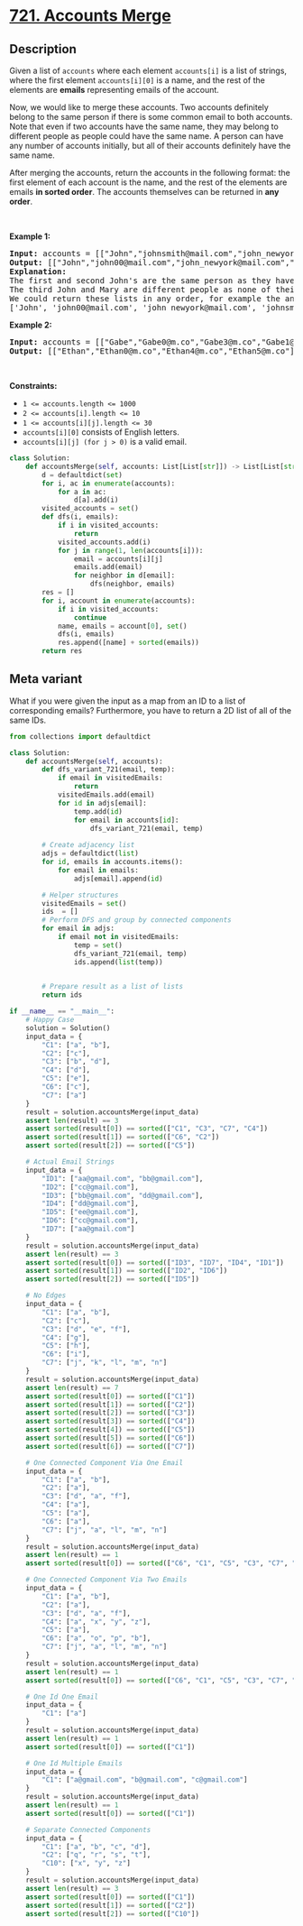 # [721. Accounts Merge](https://leetcode.com/problems/accounts-merge)

## Description

<!-- description:start -->

<p>Given a list of <code>accounts</code> where each element <code>accounts[i]</code> is a list of strings, where the first element <code>accounts[i][0]</code> is a name, and the rest of the elements are <strong>emails</strong> representing emails of the account.</p>

<p>Now, we would like to merge these accounts. Two accounts definitely belong to the same person if there is some common email to both accounts. Note that even if two accounts have the same name, they may belong to different people as people could have the same name. A person can have any number of accounts initially, but all of their accounts definitely have the same name.</p>

<p>After merging the accounts, return the accounts in the following format: the first element of each account is the name, and the rest of the elements are emails <strong>in sorted order</strong>. The accounts themselves can be returned in <strong>any order</strong>.</p>

<p>&nbsp;</p>
<p><strong class="example">Example 1:</strong></p>

<pre>
<strong>Input:</strong> accounts = [[&quot;John&quot;,&quot;johnsmith@mail.com&quot;,&quot;john_newyork@mail.com&quot;],[&quot;John&quot;,&quot;johnsmith@mail.com&quot;,&quot;john00@mail.com&quot;],[&quot;Mary&quot;,&quot;mary@mail.com&quot;],[&quot;John&quot;,&quot;johnnybravo@mail.com&quot;]]
<strong>Output:</strong> [[&quot;John&quot;,&quot;john00@mail.com&quot;,&quot;john_newyork@mail.com&quot;,&quot;johnsmith@mail.com&quot;],[&quot;Mary&quot;,&quot;mary@mail.com&quot;],[&quot;John&quot;,&quot;johnnybravo@mail.com&quot;]]
<strong>Explanation:</strong>
The first and second John&#39;s are the same person as they have the common email &quot;johnsmith@mail.com&quot;.
The third John and Mary are different people as none of their email addresses are used by other accounts.
We could return these lists in any order, for example the answer [[&#39;Mary&#39;, &#39;mary@mail.com&#39;], [&#39;John&#39;, &#39;johnnybravo@mail.com&#39;], 
[&#39;John&#39;, &#39;john00@mail.com&#39;, &#39;john_newyork@mail.com&#39;, &#39;johnsmith@mail.com&#39;]] would still be accepted.
</pre>

<p><strong class="example">Example 2:</strong></p>

<pre>
<strong>Input:</strong> accounts = [[&quot;Gabe&quot;,&quot;Gabe0@m.co&quot;,&quot;Gabe3@m.co&quot;,&quot;Gabe1@m.co&quot;],[&quot;Kevin&quot;,&quot;Kevin3@m.co&quot;,&quot;Kevin5@m.co&quot;,&quot;Kevin0@m.co&quot;],[&quot;Ethan&quot;,&quot;Ethan5@m.co&quot;,&quot;Ethan4@m.co&quot;,&quot;Ethan0@m.co&quot;],[&quot;Hanzo&quot;,&quot;Hanzo3@m.co&quot;,&quot;Hanzo1@m.co&quot;,&quot;Hanzo0@m.co&quot;],[&quot;Fern&quot;,&quot;Fern5@m.co&quot;,&quot;Fern1@m.co&quot;,&quot;Fern0@m.co&quot;]]
<strong>Output:</strong> [[&quot;Ethan&quot;,&quot;Ethan0@m.co&quot;,&quot;Ethan4@m.co&quot;,&quot;Ethan5@m.co&quot;],[&quot;Gabe&quot;,&quot;Gabe0@m.co&quot;,&quot;Gabe1@m.co&quot;,&quot;Gabe3@m.co&quot;],[&quot;Hanzo&quot;,&quot;Hanzo0@m.co&quot;,&quot;Hanzo1@m.co&quot;,&quot;Hanzo3@m.co&quot;],[&quot;Kevin&quot;,&quot;Kevin0@m.co&quot;,&quot;Kevin3@m.co&quot;,&quot;Kevin5@m.co&quot;],[&quot;Fern&quot;,&quot;Fern0@m.co&quot;,&quot;Fern1@m.co&quot;,&quot;Fern5@m.co&quot;]]
</pre>

<p>&nbsp;</p>
<p><strong>Constraints:</strong></p>

<ul>
	<li><code>1 &lt;= accounts.length &lt;= 1000</code></li>
	<li><code>2 &lt;= accounts[i].length &lt;= 10</code></li>
	<li><code>1 &lt;= accounts[i][j].length &lt;= 30</code></li>
	<li><code>accounts[i][0]</code> consists of English letters.</li>
	<li><code>accounts[i][j] (for j &gt; 0)</code> is a valid email.</li>
</ul>

```python
class Solution:
    def accountsMerge(self, accounts: List[List[str]]) -> List[List[str]]:
        d = defaultdict(set)
        for i, ac in enumerate(accounts):
            for a in ac:
                d[a].add(i)
        visited_accounts = set()
        def dfs(i, emails):
            if i in visited_accounts:
                return
            visited_accounts.add(i)
            for j in range(1, len(accounts[i])):
                email = accounts[i][j]
                emails.add(email)
                for neighbor in d[email]:
                    dfs(neighbor, emails)
        res = []
        for i, account in enumerate(accounts):
            if i in visited_accounts:
                continue
            name, emails = account[0], set()
            dfs(i, emails)
            res.append([name] + sorted(emails))
        return res
```
## Meta variant
What if you were given the input as a map from an ID to a list of corresponding emails?
Furthermore, you have to return a 2D list of all of the same IDs.

```python
from collections import defaultdict

class Solution:
    def accountsMerge(self, accounts):
        def dfs_variant_721(email, temp):
            if email in visitedEmails:
                return
            visitedEmails.add(email)
            for id in adjs[email]:
                temp.add(id)
                for email in accounts[id]:
                    dfs_variant_721(email, temp)
            
        # Create adjacency list
        adjs = defaultdict(list)
        for id, emails in accounts.items():
            for email in emails:
                adjs[email].append(id)

        # Helper structures
        visitedEmails = set()
        ids  = []
        # Perform DFS and group by connected components
        for email in adjs:
            if email not in visitedEmails:
                temp = set()
                dfs_variant_721(email, temp)
                ids.append(list(temp))
            

        # Prepare result as a list of lists
        return ids

if __name__ == "__main__":
    # Happy Case
    solution = Solution()
    input_data = {
        "C1": ["a", "b"],
        "C2": ["c"],
        "C3": ["b", "d"],
        "C4": ["d"],
        "C5": ["e"],
        "C6": ["c"],
        "C7": ["a"]
    }
    result = solution.accountsMerge(input_data)
    assert len(result) == 3
    assert sorted(result[0]) == sorted(["C1", "C3", "C7", "C4"])
    assert sorted(result[1]) == sorted(["C6", "C2"])
    assert sorted(result[2]) == sorted(["C5"])

    # Actual Email Strings
    input_data = {
        "ID1": ["aa@gmail.com", "bb@gmail.com"],
        "ID2": ["cc@gmail.com"],
        "ID3": ["bb@gmail.com", "dd@gmail.com"],
        "ID4": ["dd@gmail.com"],
        "ID5": ["ee@gmail.com"],
        "ID6": ["cc@gmail.com"],
        "ID7": ["aa@gmail.com"]
    }
    result = solution.accountsMerge(input_data)
    assert len(result) == 3
    assert sorted(result[0]) == sorted(["ID3", "ID7", "ID4", "ID1"])
    assert sorted(result[1]) == sorted(["ID2", "ID6"])
    assert sorted(result[2]) == sorted(["ID5"])

    # No Edges
    input_data = {
        "C1": ["a", "b"],
        "C2": ["c"],
        "C3": ["d", "e", "f"],
        "C4": ["g"],
        "C5": ["h"],
        "C6": ["i"],
        "C7": ["j", "k", "l", "m", "n"]
    }
    result = solution.accountsMerge(input_data)
    assert len(result) == 7
    assert sorted(result[0]) == sorted(["C1"])
    assert sorted(result[1]) == sorted(["C2"])
    assert sorted(result[2]) == sorted(["C3"])
    assert sorted(result[3]) == sorted(["C4"])
    assert sorted(result[4]) == sorted(["C5"])
    assert sorted(result[5]) == sorted(["C6"])
    assert sorted(result[6]) == sorted(["C7"])

    # One Connected Component Via One Email
    input_data = {
        "C1": ["a", "b"],
        "C2": ["a"],
        "C3": ["d", "a", "f"],
        "C4": ["a"],
        "C5": ["a"],
        "C6": ["a"],
        "C7": ["j", "a", "l", "m", "n"]
    }
    result = solution.accountsMerge(input_data)
    assert len(result) == 1
    assert sorted(result[0]) == sorted(["C6", "C1", "C5", "C3", "C7", "C2", "C4"])

    # One Connected Component Via Two Emails
    input_data = {
        "C1": ["a", "b"],
        "C2": ["a"],
        "C3": ["d", "a", "f"],
        "C4": ["a", "x", "y", "z"],
        "C5": ["a"],
        "C6": ["a", "o", "p", "b"],
        "C7": ["j", "a", "l", "m", "n"]
    }
    result = solution.accountsMerge(input_data)
    assert len(result) == 1
    assert sorted(result[0]) == sorted(["C6", "C1", "C5", "C3", "C7", "C2", "C4"])

    # One Id One Email
    input_data = {
        "C1": ["a"]
    }
    result = solution.accountsMerge(input_data)
    assert len(result) == 1
    assert sorted(result[0]) == sorted(["C1"])

    # One Id Multiple Emails
    input_data = {
        "C1": ["a@gmail.com", "b@gmail.com", "c@gmail.com"]
    }
    result = solution.accountsMerge(input_data)
    assert len(result) == 1
    assert sorted(result[0]) == sorted(["C1"])

    # Separate Connected Components
    input_data = {
        "C1": ["a", "b", "c", "d"],
        "C2": ["q", "r", "s", "t"],
        "C10": ["x", "y", "z"]
    }
    result = solution.accountsMerge(input_data)
    assert len(result) == 3
    assert sorted(result[0]) == sorted(["C1"])
    assert sorted(result[1]) == sorted(["C2"])
    assert sorted(result[2]) == sorted(["C10"])
```
